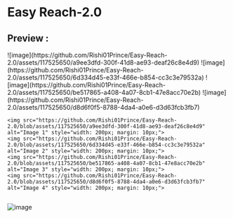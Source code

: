 # Easy Reach-2.0

## Preview :

<div style="display: flex; justify-content: center; align-items: center; flex-wrap: wrap;">
    ![image](https://github.com/Rishi01Prince/Easy-Reach-2.0/assets/117525650/a9ee3dfd-300f-41d8-ae93-deaf26c8e4d9)
    ![image](https://github.com/Rishi01Prince/Easy-Reach-2.0/assets/117525650/6d334d45-e33f-466e-b854-cc3c3e79532a)
    ![image](https://github.com/Rishi01Prince/Easy-Reach-2.0/assets/117525650/be517865-a408-4a07-8cb1-47e8acc70e2b)
    ![image](https://github.com/Rishi01Prince/Easy-Reach-2.0/assets/117525650/d8d6f0f5-8788-4da4-a0e6-d3d63fcb3fb7)


    <img src="https://github.com/Rishi01Prince/Easy-Reach-2.0/blob/assets/117525650/a9ee3dfd-300f-41d8-ae93-deaf26c8e4d9" alt="Image 1" style="width: 200px; margin: 10px;">
    <img src="https://github.com/Rishi01Prince/Easy-Reach-2.0/blob/assets/117525650/6d334d45-e33f-466e-b854-cc3c3e79532a" alt="Image 2" style="width: 200px; margin: 10px;">
    <img src="https://github.com/Rishi01Prince/Easy-Reach-2.0/blob/assets/117525650/be517865-a408-4a07-8cb1-47e8acc70e2b" alt="Image 3" style="width: 200px; margin: 10px;">
    <img src="https://github.com/Rishi01Prince/Easy-Reach-2.0/blob/assets/117525650/d8d6f0f5-8788-4da4-a0e6-d3d63fcb3fb7" alt="Image 4" style="width: 200px; margin: 10px;">
</div>

![image](https://github.com/Rishi01Prince/Easy-Reach-2.0/assets/117525650/516d35d0-1341-4c39-ae21-e486c6b8676a)



